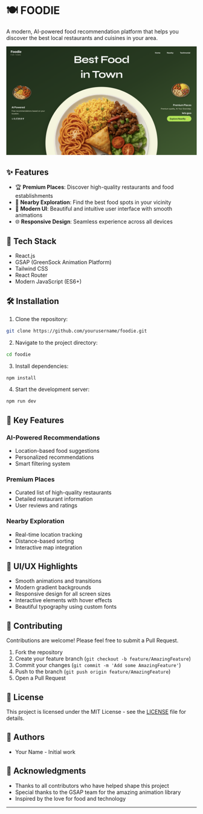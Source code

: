 # 🍽️ FOODIE

A modern, AI-powered food recommendation platform that helps you discover the best local restaurants and cuisines in your area.

![FOODIE Hero Section](src/assets/hero.png)

## ✨ Features

- 🏆 **Premium Places**: Discover high-quality restaurants and food establishments
- 📍 **Nearby Exploration**: Find the best food spots in your vicinity
- 🎨 **Modern UI**: Beautiful and intuitive user interface with smooth animations
- 🌐 **Responsive Design**: Seamless experience across all devices

## 🚀 Tech Stack

- React.js
- GSAP (GreenSock Animation Platform)
- Tailwind CSS
- React Router
- Modern JavaScript (ES6+)

## 🛠️ Installation

1. Clone the repository:
```bash
git clone https://github.com/yourusername/foodie.git
```

2. Navigate to the project directory:
```bash
cd foodie
```

3. Install dependencies:
```bash
npm install
```

4. Start the development server:
```bash
npm run dev
```

## 🎯 Key Features

### AI-Powered Recommendations
- Location-based food suggestions
- Personalized recommendations
- Smart filtering system

### Premium Places
- Curated list of high-quality restaurants
- Detailed restaurant information
- User reviews and ratings

### Nearby Exploration
- Real-time location tracking
- Distance-based sorting
- Interactive map integration

## 🎨 UI/UX Highlights

- Smooth animations and transitions
- Modern gradient backgrounds
- Responsive design for all screen sizes
- Interactive elements with hover effects
- Beautiful typography using custom fonts

## 🤝 Contributing

Contributions are welcome! Please feel free to submit a Pull Request.

1. Fork the repository
2. Create your feature branch (`git checkout -b feature/AmazingFeature`)
3. Commit your changes (`git commit -m 'Add some AmazingFeature'`)
4. Push to the branch (`git push origin feature/AmazingFeature`)
5. Open a Pull Request

## 📝 License

This project is licensed under the MIT License - see the [LICENSE](LICENSE) file for details.

## 👥 Authors

- Your Name - Initial work

## 🙏 Acknowledgments

- Thanks to all contributors who have helped shape this project
- Special thanks to the GSAP team for the amazing animation library
- Inspired by the love for food and technology

---

